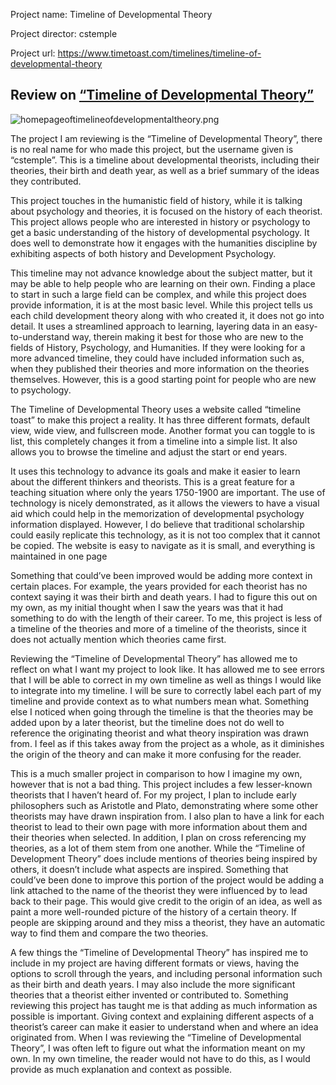 Project name: Timeline of Developmental Theory

Project director: cstemple 

Project url: https://www.timetoast.com/timelines/timeline-of-developmental-theory

## Review on [“Timeline of Developmental Theory”](https://www.timetoast.com/timelines/timeline-of-developmental-theory)

![homepageoftimelineofdevelopmentaltheory.png](https://AnnabelleBlasiol.github.io/annabellesDH350/Images/homepageoftimelineofdevelopmentaltheory.png)

The project I am reviewing is the “Timeline of Developmental Theory”, there is no real name for who made this project, but the username given is “cstemple”. This is a timeline about developmental theorists,  including their theories, their birth and death year, as well as a brief summary of the ideas they contributed. 

This project touches in the humanistic field of history, while it is talking about psychology and theories, it is focused on the history of each theorist. This project allows people who are interested in history or psychology to get a basic understanding of the history of developmental psychology. It does well to demonstrate how it engages with the humanities discipline by exhibiting aspects of both history and Development Psychology.

This timeline may not advance knowledge about the subject matter, but it may be able to help people who are learning on their own. Finding a place to start in such a large field can be complex, and while this project does provide information, it is at the most basic level. While this project tells us each child development theory along with who created it, it does not go into detail. It uses a streamlined approach to learning, layering data in an easy-to-understand way, therein making it best for those who are new to the fields of History, Psychology, and Humanities. If they were looking for a more advanced timeline, they could have included information such as, when they published their theories and more information on the theories themselves. However, this is a good starting point for people who are new to psychology. 

The Timeline of Developmental Theory uses a website called “timeline toast” to make this project a reality. It has three different formats, default view, wide view, and fullscreen mode. Another format you can toggle to is list, this completely changes it from a timeline into a simple list. It also allows you to browse the timeline and adjust the start or end years.

 It uses this technology to advance its goals and make it easier to learn about the different thinkers and theorists. This is a great feature for a teaching situation where only the years 1750-1900 are important. The use of technology is nicely demonstrated, as it allows the viewers to have a visual aid which could help in the memorization of developmental psychology information displayed. However, I do believe that traditional scholarship could easily replicate this technology, as it is not too complex that it cannot be copied. The website is easy to navigate as it is small, and everything is maintained in one page

Something that could’ve been improved would be adding more context in certain places. For example, the years provided for each theorist has no context saying it was their birth and death years. I had to figure this out on my own, as my initial thought when I saw the years was that it had something to do with the length of their career. To me, this project is less of a timeline of the theories and more of a timeline of the theorists, since it does not actually mention which theories came first. 

Reviewing the “Timeline of Developmental Theory” has allowed me to reflect on what I want my project to look like. It has allowed me to see errors that I will be able to correct in my own timeline as well as things I would like to integrate into my timeline. I will be sure to correctly label each part of my timeline and provide context as to what numbers mean what. Something else I noticed when going through the timeline is that the theories may be added upon by a later theorist, but the timeline does not do well to reference the originating theorist and what theory inspiration was drawn from. I feel as if this takes away from the project as a whole, as it diminishes the origin of the theory and can make it more confusing for the reader.

This is a much smaller project in comparison to how I imagine my own, however that is not a bad thing. This project includes a few lesser-known theorists that I haven’t heard of. For my project, I plan to include early philosophers such as Aristotle and Plato, demonstrating where some other theorists may have drawn inspiration from. I also plan to have a link for each theorist to lead to their own page with more information about them and their theories when selected. In addition, I plan on cross referencing my theories, as a lot of them stem from one another. While the “Timeline of Development Theory” does include mentions of theories being inspired by others, it doesn’t include what aspects are inspired. Something that could’ve been done to improve this portion of the project would be adding a link attached to the name of the theorist they were influenced by to lead back to their page. This would give credit to the origin of an idea, as well as paint a more well-rounded picture of the history of a certain theory. If people are skipping around and they miss a theorist, they have an automatic way to find them and compare the two theories.

A few things the “Timeline of Developmental Theory” has inspired me to include in my project are having different formats or views, having the options to scroll through the years, and including personal information such as their birth and death years. I may also include the more significant theories that a theorist either invented or contributed to. Something reviewing this project has taught me is that adding as much information as possible is important. Giving context and explaining different aspects of a theorist’s career can make it easier to understand when and where an idea originated from. When I was reviewing the “Timeline of Developmental Theory”, I was often left to figure out what the information meant on my own. In my own timeline, the reader would not have to do this, as I would provide as much explanation and context as possible.
